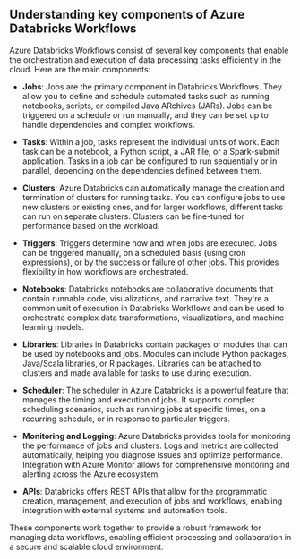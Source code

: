 ## Understanding key components of Azure Databricks Workflows

Azure Databricks Workflows consist of several key components that enable the orchestration and execution of data processing tasks efficiently in the cloud. Here are the main components:

- **Jobs**: Jobs are the primary component in Databricks Workflows. They allow you to define and schedule automated tasks such as running notebooks, scripts, or compiled Java ARchives (JARs). Jobs can be triggered on a schedule or run manually, and they can be set up to handle dependencies and complex workflows.

- **Tasks**: Within a job, tasks represent the individual units of work. Each task can be a notebook, a Python script, a JAR file, or a Spark-submit application. Tasks in a job can be configured to run sequentially or in parallel, depending on the dependencies defined between them.

- **Clusters**: Azure Databricks can automatically manage the creation and termination of clusters for running tasks. You can configure jobs to use new clusters or existing ones, and for larger workflows, different tasks can run on separate clusters. Clusters can be fine-tuned for performance based on the workload.

- **Triggers**: Triggers determine how and when jobs are executed. Jobs can be triggered manually, on a scheduled basis (using cron expressions), or by the success or failure of other jobs. This provides flexibility in how workflows are orchestrated.

- **Notebooks**: Databricks notebooks are collaborative documents that contain runnable code, visualizations, and narrative text. They're a common unit of execution in Databricks Workflows and can be used to orchestrate complex data transformations, visualizations, and machine learning models.

- **Libraries**: Libraries in Databricks contain packages or modules that can be used by notebooks and jobs. Modules can include Python packages, Java/Scala libraries, or R packages. Libraries can be attached to clusters and made available for tasks to use during execution.

- **Scheduler**: The scheduler in Azure Databricks is a powerful feature that manages the timing and execution of jobs. It supports complex scheduling scenarios, such as running jobs at specific times, on a recurring schedule, or in response to particular triggers.

- **Monitoring and Logging**: Azure Databricks provides tools for monitoring the performance of jobs and clusters. Logs and metrics are collected automatically, helping you diagnose issues and optimize performance. Integration with Azure Monitor allows for comprehensive monitoring and alerting across the Azure ecosystem.

- **APIs**: Databricks offers REST APIs that allow for the programmatic creation, management, and execution of jobs and workflows, enabling integration with external systems and automation tools.

These components work together to provide a robust framework for managing data workflows, enabling efficient processing and collaboration in a secure and scalable cloud environment.
